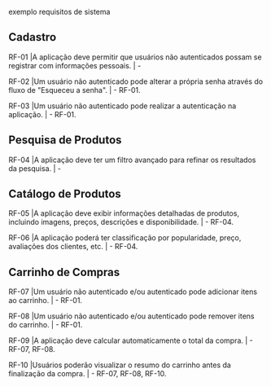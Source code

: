 exemplo requisitos de sistema

## Cadastro 

RF-01 |A aplicação deve permitir que usuários não autenticados possam se registrar com informações pessoais. | -

RF-02 |Um usuário não autenticado pode alterar a própria senha através do fluxo de "Esqueceu a senha". | - RF-01.

RF-03 |Um usuário não autenticado pode realizar a autenticação na aplicação. | - RF-01.

## Pesquisa de Produtos

RF-04 |A aplicação deve ter um filtro avançado para refinar os resultados da pesquisa. | -

## Catálogo de Produtos

RF-05 |A aplicação deve exibir informações detalhadas de produtos, incluindo imagens, preços, descrições e disponibilidade. | - RF-04.

RF-06 |A aplicação poderá ter classificação por popularidade, preço, avaliações dos clientes, etc. | - RF-04.

## Carrinho de Compras

RF-07 |Um usuário não autenticado e/ou autenticado pode adicionar itens ao carrinho. | - RF-01.

RF-08 |Um usuário não autenticado e/ou autenticado pode remover itens do carrinho. | - RF-01.

RF-09 |A aplicação deve calcular automaticamente o total da compra. | - RF-07, RF-08.

RF-10 |Usuários poderão visualizar o resumo do carrinho antes da finalização da compra. | - RF-07, RF-08, RF-10.
